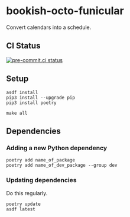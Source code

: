 # bookish-octo-funicular
Convert calendars into a schedule.

## CI Status
[![pre-commit.ci status](https://results.pre-commit.ci/badge/github/ferlatte/bookish-octo-funicular/main.svg)](https://results.pre-commit.ci/latest/github/ferlatte/bookish-octo-funicular/main)


## Setup
```
asdf install
pip3 install --upgrade pip
pip3 install poetry

make all
```

## Dependencies

### Adding a new Python dependency
```
poetry add name_of_package
poetry add name_of_dev_package --group dev
```

### Updating dependencies
Do this regularly.

```
poetry update
asdf latest
```
